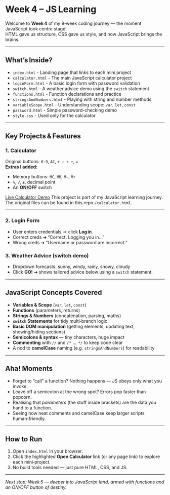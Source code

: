 # Week 4 – JS Learning

Welcome to **Week 4** of my 9‑week coding journey — the moment JavaScript took centre stage!  
HTML gave us structure, CSS gave us style, and now JavaScript brings the brains.

---

## What’s Inside?

- `index.html` - Landing page that links to each mini project
- `calculator.html` - The main JavaScript calculator project
- `loginForm.html` - A basic login form with password validation
- `switch.html` - A weather advice demo using the `switch` statement
- `functions.html` - Function declarations and practice
- `stringsAndNumbers.html` - Playing with string and number methods
- `variableScope.html` - Understanding scope: `var`, `let`, `const`
- `password.html` - Simple password-checking demo
- `style.css` - Used only for the calculator

---

## Key Projects & Features

### 1. Calculator
Original buttons: `0‑9`, `AC`, `+ − × ÷`, `=`  
**Extras I added:**
- Memory buttons: `MC`, `MR`, `M−`, `M+`
- `%`, `√`, `±`, decimal point
- An **ON/OFF** switch

[Live Calculator Demo](https://tumellovo.github.io/js-calculator/)
This project is part of my JavaScript learning journey. The original files can be found in this repo `/calculator.html`.

---

### 2. Login Form
- User enters credentials → click **Log in**
- Correct creds ➜ “Correct. Logging you in…”
- Wrong creds ➜ “Username or password are incorrect.”

### 3. Weather Advice (switch demo)
- Dropdown forecasts: sunny, windy, rainy, snowy, cloudy  
- Click **GO!** ➜ shows tailored advice below using a `switch` statement.

---

## JavaScript Concepts Covered

- **Variables & Scope** (`var`, `let`, `const`)
- **Functions** (parameters, returns)
- **Strings & Numbers** (concatenation, parsing, maths)
- **`switch` Statements** for tidy multi‑branch logic
- **Basic DOM manipulation** (getting elements, updating text, showing/hiding sections)
- **Semicolons & syntax** — tiny characters, huge impact
- **Commenting** with `//` and `/* … */` to keep code clear
- A nod to **camelCase** naming (e.g. `stringsAndNumbers`) for readability

---

## Aha! Moments

- Forget to “call” a function? Nothing happens — JS obeys only what you invoke.
- Leave off a semicolon at the wrong spot? Errors pop faster than popcorn.
- Realising that *parameters* (the stuff inside brackets) are the data you hand to a function.
- Seeing how neat comments and camelCase keep larger scripts human‑friendly.

---

## How to Run

1. Open `index.html` in your browser.  
2. Click the highlighted **Open Calculator** link (or any page link) to explore each mini‑project.  
3. No build tools needed — just pure HTML, CSS, and JS.

---

*Next stop: Week 5 — deeper into JavaScript land, armed with functions and an ON/OFF button of destiny.*
